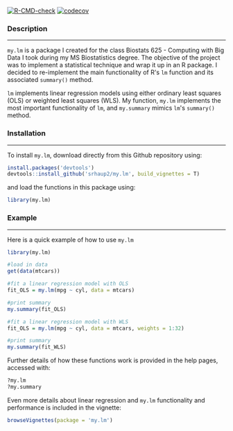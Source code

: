 <!-- badges: start -->
[![R-CMD-check](https://github.com/srhaup2/my.lm/workflows/R-CMD-check/badge.svg)](https://github.com/srhaup2/my.lm/actions)
[![codecov](https://codecov.io/gh/srhaup2/my.lm/branch/main/graph/badge.svg?token=fRJzChk3Vm)](https://codecov.io/gh/srhaup2/my.lm)
<!-- badges: end -->

### Description
------------

`my.lm` is a package I created for the class Biostats 625 - Computing with Big Data I took during my MS Biostatistics degree. 
The objective of the project was to implement a statistical technique and wrap it up in an R package.
I decided to re-implement the main functionality of R's `lm` function and its associated `summary()` method.

`lm` implements linear regression models using either ordinary least squares (OLS) or weighted least squares (WLS).
My function, `my.lm` implements the most important functionality of `lm`, and `my.summary` mimics `lm`'s `summary()` method. 

### Installation
------------

To install `my.lm`, download directly from this Github repository using:

``` r
install.packages('devtools')
devtools::install_github('srhaup2/my.lm', build_vignettes = T)
```

and load the functions in this package using:

``` r 
library(my.lm)
```

### Example
-------

Here is a quick example of how to use `my.lm`

``` r
library(my.lm)

#load in data
get(data(mtcars))

#fit a linear regression model with OLS
fit_OLS = my.lm(mpg ~ cyl, data = mtcars)

#print summary
my.summary(fit_OLS)

#fit a linear regression model with WLS
fit_OLS = my.lm(mpg ~ cyl, data = mtcars, weights = 1:32)

#print summary
my.summary(fit_WLS)
```

Further details of how these functions work is provided in the help pages, accessed with:

``` r
?my.lm
?my.summary
```

Even more details about linear regression and `my.lm` functionality and performance is included in the vignette:

``` r
browseVignettes(package = 'my.lm')
```
